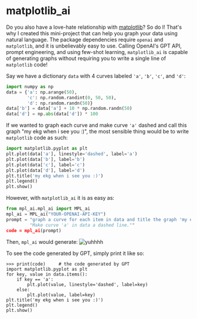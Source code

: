 # matplotlib_ai
Do you also have a love-hate relationship with [matplotlib](https://matplotlib.org/)? So do I! That's why I created this mini-project that can help you graph your data using natural language. The package dependencies require `openai` and `matplotlib`, and it is unbelievably easy to use. Calling OpenAI's GPT API, prompt engineering, and using few-shot learning, `matplotlib_ai` is capable of generating graphs without requiring you to write a single line of `matplotlib` code!

Say we have a dictionary `data` with 4 curves labeled `'a'`, `'b'`, `'c'`, and `'d'`:
```python
import numpy as np
data = {'a': np.arange(50),
		'c': np.random.randint(0, 50, 50),
		'd': np.random.randn(50)}
data['b'] = data['a'] + 10 * np.random.randn(50)
data['d'] = np.abs(data['d']) * 100
```
If we wanted to graph each curve and make curve `'a'` dashed and call this graph "my ekg when i see you :)", the most sensible thing would be to write `matplotlib` code as such:
```python
import matplotlib.pyplot as plt
plt.plot(data['a'], linestyle='dashed', label='a')
plt.plot(data['b'], label='b')
plt.plot(data['c'], label='c')
plt.plot(data['d'], label='d')
plt.title('my ekg when i see you :)')
plt.legend()
plt.show()
```
However, with `matplotlib_ai` it is as easy as:
```python
from mpl_ai.mpl_ai import MPL_ai
mpl_ai = MPL_ai("YOUR-OPENAI-API-KEY")
prompt = "graph a curve for each item in data and title the graph 'my ekg when i see you :)'. " + 
		 "Make curve 'a' in data a dashed line.""
code = mpl_ai(prompt)
```
Then, `mpl_ai` would generate:
![yuhhhh](https://scontent.xx.fbcdn.net/v/t1.15752-9/358351553_1042559263392780_1124760776888830793_n.png?stp=dst-png_p403x403&_nc_cat=108&cb=99be929b-3346023f&ccb=1-7&_nc_sid=aee45a&_nc_ohc=w_K4__DK_HMAX89R78B&_nc_ad=z-m&_nc_cid=0&_nc_ht=scontent.xx&oh=03_AdS4drpaM2oqdda3Xpu_gWoU3Lv0wmRGzSGGPBBaF9hE9g&oe=64CF178D)



To see the code generated by GPT, simply print it like so:
```
>>> print(code)		# the code generated by GPT
import matplotlib.pyplot as plt
for key, value in data.items():
	if key == 'a':
		plt.plot(value, linestyle='dashed', label=key)
	else:
		plt.plot(value, label=key)
plt.title('my ekg when i see you :)')
plt.legend()
plt.show()
```
